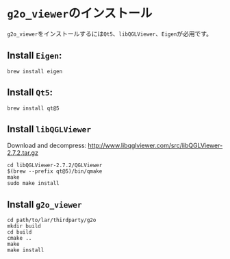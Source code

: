 # `g2o_viewer`のインストール

`g2o_viewer`をインストールするには`Qt5`、`libQGLViewer`、`Eigen`が必用です。

## Install `Eigen`:

```
brew install eigen
```

## Install `Qt5`:

```
brew install qt@5
```

## Install `libQGLViewer`

Download and decompress: http://www.libqglviewer.com/src/libQGLViewer-2.7.2.tar.gz
```
cd libQGLViewer-2.7.2/QGLViewer
$(brew --prefix qt@5)/bin/qmake
make
sudo make install
```

## Install `g2o_viewer`

```
cd path/to/lar/thirdparty/g2o
mkdir build
cd build
cmake ..
make
make install
```
